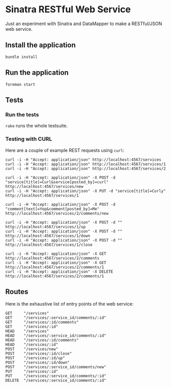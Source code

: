 # Sinatra RESTful Web Service

Just an experiment with Sinatra and DataMapper to make a RESTful/JSON web service.

## Install the application

`bundle install`

## Run the application

`foreman start`

## Tests
### Run the tests

`rake` runs the whole testsuite.

### Testing with CURL

Here are a couple of example REST requests using `curl`:

    curl -i -H "Accept: application/json" http://localhost:4567/services
    curl -i -H "Accept: application/json" http://localhost:4567/services/1
    curl -i -H "Accept: application/json" http://localhost:4567/services/2

    curl -i -H "Accept: application/json" -X POST -d "service[title]=Curl&service[posted_by]=curl" http://localhost:4567/services/new
    curl -i -H "Accept: application/json" -X PUT -d "service[title]=Curly" http://localhost:4567/services/1

    curl -i -H "Accept: application/json" -X POST -d "comment[text]=Yop&comment[posted_by]=Me" http://localhost:4567/services/2/comments/new

    curl -i -H "Accept: application/json" -X POST -d "" http://localhost:4567/services/1/up
    curl -i -H "Accept: application/json" -X POST -d "" http://localhost:4567/services/1/down
    curl -i -H "Accept: application/json" -X POST -d "" http://localhost:4567/services/1/close

    curl -i -H "Accept: application/json" -X GET http://localhost:4567/services/2/comments
    curl -i -H "Accept: application/json" -X GET http://localhost:4567/services/2/comments/1
    curl -i -H "Accept: application/json" -X DELETE http://localhost:4567/services/2/comments/1

## Routes

Here is the exhaustive list of entry points of the web service:

    GET     "/services"
    GET     "/services/:service_id/comments/:id"
    GET     "/services/:id/comments"
    GET     "/services/:id"
    HEAD    "/services"
    HEAD    "/services/:service_id/comments/:id"
    HEAD    "/services/:id/comments"
    HEAD    "/services/:id"
    POST    "/services/new"
    POST    "/services/:id/close"
    POST    "/services/:id/up"
    POST    "/services/:id/down"
    POST    "/services/:service_id/comments/new"
    PUT     "/services/:id"
    PUT     "/services/:service_id/comments/:id"
    DELETE  "/services/:service_id/comments/:id"

